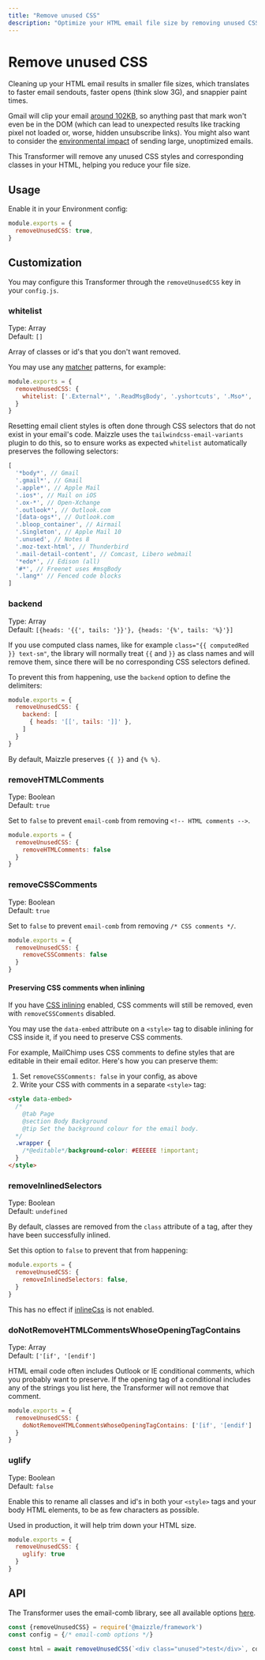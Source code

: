 ```yaml
---
title: "Remove unused CSS"
description: "Optimize your HTML email file size by removing unused CSS and rewriting CSS selectors to be as short as possible"
---
```


# Remove unused CSS

Cleaning up your HTML email results in smaller file sizes, which translates to faster email sendouts, faster opens (think slow 3G), and snappier paint times.

Gmail will clip your email [around 102KB](https://github.com/hteumeuleu/email-bugs/issues/41), so anything past that mark won't even be in the DOM (which can lead to unexpected results like tracking pixel not loaded or, worse, hidden unsubscribe links).
You might also want to consider the [environmental impact](https://github.com/email-markup-consortium/email-markup-consortium/discussions/39) of sending large, unoptimized emails.

This Transformer will remove any unused CSS styles and corresponding classes in your HTML, helping you reduce your file size.

## Usage

Enable it in your Environment config:

<code-sample title="config.js">

  ```js
  module.exports = {
    removeUnusedCSS: true,
  }
  ```

</code-sample>

## Customization

You may configure this Transformer through the `removeUnusedCSS` key in your `config.js`.

### whitelist

Type: Array\
Default: `[]`

Array of classes or id's that you don't want removed.

You may use any [matcher](https://www.npmjs.com/package/matcher) patterns, for example:

<code-sample title="config.js">

  ```js
  module.exports = {
    removeUnusedCSS: {
      whitelist: ['.External*', '.ReadMsgBody', '.yshortcuts', '.Mso*', '#*'],
    }
  }
  ```

</code-sample>

Resetting email client styles is often done through CSS selectors that do not exist in your email's code. Maizzle uses the `tailwindcss-email-variants` plugin to do this, so to ensure works as expected `whitelist` automatically preserves the following selectors:

<code-sample title="@maizzle/framework/transformers/removeUnusedCss.js">

  ```js
  [
    '*body*', // Gmail
    '.gmail*', // Gmail
    '.apple*', // Apple Mail
    '.ios*', // Mail on iOS
    '.ox-*', // Open-Xchange
    '.outlook*', // Outlook.com
    '[data-ogs*', // Outlook.com
    '.bloop_container', // Airmail
    '.Singleton', // Apple Mail 10
    '.unused', // Notes 8
    '.moz-text-html', // Thunderbird
    '.mail-detail-content', // Comcast, Libero webmail
    '*edo*', // Edison (all)
    '#*', // Freenet uses #msgBody
    '.lang*' // Fenced code blocks
  ]
  ```

</code-sample>

### backend

Type: Array\
Default: `[{heads: '{{', tails: '}}'}, {heads: '{%', tails: '%}'}]`

If you use computed class names, like for example `class="{{ computedRed }} text-sm"`, the library will normally treat `{{` and `}}` as class names and will remove them, since there will be no corresponding CSS selectors defined.

To prevent this from happening, use the `backend` option to define the delimiters:

<code-sample title="config.js">

  ```js
  module.exports = {
    removeUnusedCSS: {
      backend: [
        { heads: '[[', tails: ']]' },
      ]
    }
  }
  ```

</code-sample>

By default, Maizzle preserves `{{ }}` and `{% %}`.

### removeHTMLComments

Type: Boolean\
Default: `true`

Set to `false` to prevent `email-comb` from removing `<!-- HTML comments -->`.

<code-sample title="config.js">

  ```js
  module.exports = {
    removeUnusedCSS: {
      removeHTMLComments: false
    }
  }
  ```

</code-sample>

### removeCSSComments

Type: Boolean\
Default: `true`

Set to `false` to prevent `email-comb` from removing `/* CSS comments */`.

<code-sample title="config.js">

  ```js
  module.exports = {
    removeUnusedCSS: {
      removeCSSComments: false
    }
  }
  ```

</code-sample>

#### Preserving CSS comments when inlining

If you have [CSS inlining](/docs/transformers/inline-css) enabled, CSS comments will still be removed, even with `removeCSSComments` disabled.

You may use the `data-embed` attribute on a `<style>` tag to disable inlining for CSS inside it, if you need to preserve CSS comments.

For example, MailChimp uses CSS comments to define styles that are editable in their email editor. Here's how you can preserve them:

1. Set `removeCSSComments: false` in your config, as above
2. Write your CSS with comments in a separate `<style>` tag:

```html
<style data-embed>
  /*
    @tab Page
    @section Body Background
    @tip Set the background colour for the email body.
  */
  .wrapper {
    /*@editable*/background-color: #EEEEEE !important;
  }
</style>
```

### removeInlinedSelectors

Type: Boolean\
Default: `undefined`

By default, classes are removed from the `class` attribute of a tag, after they have been successfully inlined.

Set this option to `false` to prevent that from happening:

<code-sample title="config.production.js">

  ```js
  module.exports = {
    removeUnusedCSS: {
      removeInlinedSelectors: false,
    }
  }
  ```

</code-sample>

<alert>This has no effect if [inlineCss](/docs/transformers/inline-css) is not enabled.</alert>


### doNotRemoveHTMLCommentsWhoseOpeningTagContains

Type: Array\
Default: `['[if', '[endif']`

HTML email code often includes Outlook or IE conditional comments, which you probably want to preserve. If the opening tag of a conditional includes any of the strings you list here, the Transformer will not remove that comment.

<code-sample title="config.js">

  ```js
  module.exports = {
    removeUnusedCSS: {
      doNotRemoveHTMLCommentsWhoseOpeningTagContains: ['[if', '[endif']
    }
  }
  ```

</code-sample>

### uglify

Type: Boolean\
Default: `false`

Enable this to rename all classes and id's in both your `<style>` tags and your body HTML elements, to be as few characters as possible.

Used in production, it will help trim down your HTML size.

<code-sample title="config.js">

  ```js
  module.exports = {
    removeUnusedCSS: {
      uglify: true
    }
  }
  ```

</code-sample>

## API

The Transformer uses the email-comb library, see all available options [here](https://www.npmjs.com/package/email-comb).

<code-sample title="app.js">

  ```js
  const {removeUnusedCSS} = require('@maizzle/framework')
  const config = {/* email-comb options */}

  const html = await removeUnusedCSS(`<div class="unused">test</div>`, config)
  ```

</code-sample>
